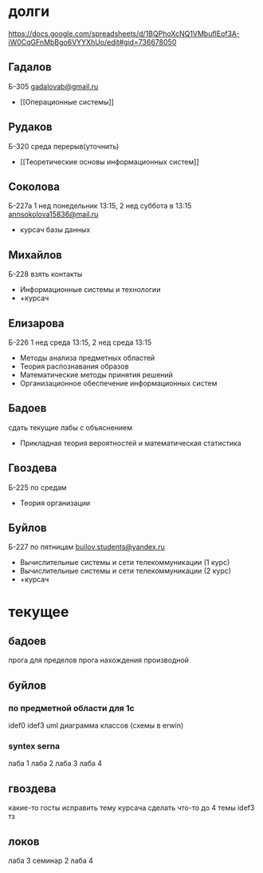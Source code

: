 # долги
https://docs.google.com/spreadsheets/d/1BQPhoXcNQ1VMbuflEof3A-iW0CqGFnMbBgo6VYYXhUo/edit#gid=736678050
## Гадалов
Б-305
gadalovab@gmail.ru
- [[Операционные системы]]
## Рудаков
Б-320
среда перерыв(уточнить)
- [[Теоретические основы информационных систем]]
## Соколова 
Б-227а 
1 нед понедельник 13:15, 2 нед суббота в 13:15
annsokolova15836@mail.ru
- курсач базы данных
## Михайлов 
Б-228
взять контакты
- Информационные системы и технологии
- +курсач
## Елизарова
Б-226
1 нед среда 13:15, 2 нед среда 13:15 
- Методы анализа предметных областей
- Теория распознавания образов
- Математические методы принятия решений
- Организационное обеспечение информационных систем
## Бадоев
сдать текущие лабы с объяснением
- Прикладная теория вероятностей и математическая статистика
## Гвоздева
Б-225
по средам
- Теория организации
## Буйлов
Б-227
по пятницам
builov.students@yandex.ru
- Вычислительные системы и сети телекоммуникации (1 курс)
- Вычислительные системы и сети телекоммуникации (2 курс)
- +курсач





# текущее

## бадоев 
прога для пределов
прога нахождения производной
## буйлов 
### по предметной области для 1с
idef0 
idef3 
uml 
диаграмма классов
(схемы в erwin)
### syntex serna
лаба 1
лаба 2
лаба 3
лаба 4
## гвоздева
какие-то госты
исправить тему курсача
сделать что-то до 4 темы
idef3
тз
## локов
лаба 3
семинар 2
лаба 4
